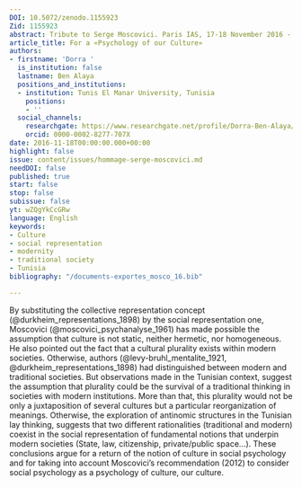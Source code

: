 ```yaml
---
DOI: 10.5072/zenodo.1155923
Zid: 1155923
abstract: Tribute to Serge Moscovici. Paris IAS, 17-18 November 2016 - Session 5
article_title: For a «Psychology of our Culture»
authors:
- firstname: 'Dorra '
  is_institution: false
  lastname: Ben Alaya
  positions_and_institutions:
  - institution: Tunis El Manar University, Tunisia
    positions:
    - ''
  social_channels:
    researchgate: https://www.researchgate.net/profile/Dorra-Ben-Alaya/2
    orcid: 0000-0002-8277-707X
date: 2016-11-18T00:00:00.000+00:00
highlight: false
issue: content/issues/hommage-serge-moscovici.md
needDOI: false
published: true
start: false
stop: false
subissue: false
yt: wZQgYkCcGRw
language: English
keywords:
- Culture
- social representation
- modernity
- traditional society
- Tunisia
bibliography: "/documents-exportes_mosco_16.bib"

---
```

By substituting the collective representation concept (@durkheim_representations_1898) by the social representation one, Moscovici (@moscovici_psychanalyse_1961) has made possible the assumption that culture is not static, neither hermetic, nor homogeneous. He also pointed out the fact that a cultural plurality exists within modern societies. Otherwise, authors (@levy-bruhl_mentalite_1921, @durkheim_representations_1898) had distinguished between modern and traditional societies. But observations made in the Tunisian context, suggest the assumption that plurality could be the survival of a traditional thinking in societies with modern institutions. More than that, this plurality would not be only a juxtaposition of several cultures but a particular reorganization of meanings. Otherwise, the exploration of antinomic structures in the Tunisian lay thinking, suggests that two different rationalities (traditional and modern) coexist in the social representation of fundamental notions that underpin modern societies (State, law, citizenship, private/public space…). These conclusions argue for a return of the notion of culture in social psychology and for taking into account Moscovici’s recommendation (2012) to consider social psychology as a psychology of culture, our culture.

<Youtube yt="wZQgYkCcGRw" caption="For a psychology of our culture"></Youtube>